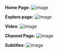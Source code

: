 
**Home Page:**
 ![image](https://user-images.githubusercontent.com/47000780/165353523-8193050f-b209-4a46-9440-1c4fc81732cb.png)

**Explore page:**
 ![image](https://user-images.githubusercontent.com/47000780/165353147-339ae0da-10a9-4961-a106-348b6a0e50f9.png)

**Video:**
 ![image](https://user-images.githubusercontent.com/47000780/165353416-3bfc0542-4a86-49fe-a400-1ddc96e371d0.png)

**Channel Page:**
![image](https://user-images.githubusercontent.com/47000780/165353648-451546cc-6f8a-447b-ab71-14cbf52702b4.png)

**Subtitles:**
![image](https://user-images.githubusercontent.com/47000780/167868311-19960700-8b6b-440e-8e16-f8e1fd253948.png)
